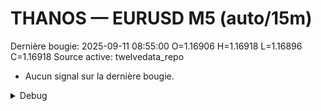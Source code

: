 # THANOS — EURUSD M5 (auto/15m)
Dernière bougie: 2025-09-11 08:55:00  O=1.16906  H=1.16918  L=1.16896  C=1.16918
Source active: twelvedata_repo

- Aucun signal sur la dernière bougie.

<details><summary>Debug</summary>

- TD_API_KEY manquant.

</details>